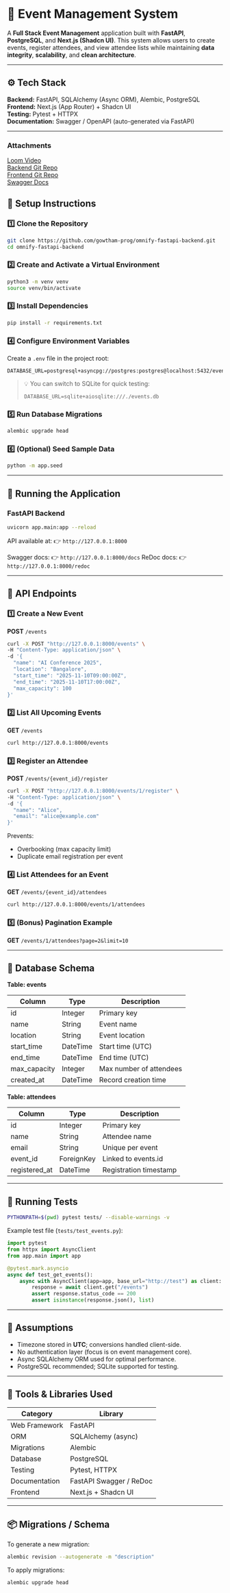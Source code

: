 # 🧪 Event Management System

A **Full Stack Event Management** application built with **FastAPI**, **PostgreSQL**, and **Next.js (Shadcn UI)**.
This system allows users to create events, register attendees, and view attendee lists while maintaining **data integrity**, **scalability**, and **clean architecture**.

---

## ⚙️ Tech Stack

**Backend:** FastAPI, SQLAlchemy (Async ORM), Alembic, PostgreSQL\
**Frontend:** Next.js (App Router) + Shadcn UI\
**Testing:** Pytest + HTTPX\
**Documentation:** Swagger / OpenAPI (auto-generated via FastAPI)

---
### Attachments
[Loom Video](https://www.loom.com/share/b0a819c239f448abaf9392b4d79485a0?sid=d5caac17-2a8e-48b0-bb64-2ab9d842f5f7) \
[Backend Git Repo](https://github.com/gowtham-prog/omnify-fastapi-backend.git)\
[Frontend Git Repo](https://github.com/gowtham-prog/omnify-next-frontend.git) \
[Swagger Docs](http://localhost:8000/docs)

## 🚀 Setup Instructions

### 1️⃣ Clone the Repository

```bash
git clone https://github.com/gowtham-prog/omnify-fastapi-backend.git
cd omnify-fastapi-backend
```

### 2️⃣ Create and Activate a Virtual Environment

```bash
python3 -m venv venv
source venv/bin/activate
```

### 3️⃣ Install Dependencies

```bash
pip install -r requirements.txt
```

### 4️⃣ Configure Environment Variables

Create a `.env` file in the project root:

```
DATABASE_URL=postgresql+asyncpg://postgres:postgres@localhost:5432/events
```

> 💡 You can switch to SQLite for quick testing:
>
> ```
> DATABASE_URL=sqlite+aiosqlite:///./events.db
> ```

### 5️⃣ Run Database Migrations

```bash
alembic upgrade head
```

### 6️⃣ (Optional) Seed Sample Data

```bash
python -m app.seed
```

---

## 🧭 Running the Application

### FastAPI Backend

```bash
uvicorn app.main:app --reload
```

API available at:
👉 `http://127.0.0.1:8000`

Swagger docs:
👉 `http://127.0.0.1:8000/docs`
ReDoc docs:
👉 `http://127.0.0.1:8000/redoc`

---

## 🧩 API Endpoints

### 1️⃣ Create a New Event

**POST** `/events`

```bash
curl -X POST "http://127.0.0.1:8000/events" \
-H "Content-Type: application/json" \
-d '{
  "name": "AI Conference 2025",
  "location": "Bangalore",
  "start_time": "2025-11-10T09:00:00Z",
  "end_time": "2025-11-10T17:00:00Z",
  "max_capacity": 100
}'
```

### 2️⃣ List All Upcoming Events

**GET** `/events`

```bash
curl http://127.0.0.1:8000/events
```

### 3️⃣ Register an Attendee

**POST** `/events/{event_id}/register`

```bash
curl -X POST "http://127.0.0.1:8000/events/1/register" \
-H "Content-Type: application/json" \
-d '{
  "name": "Alice",
  "email": "alice@example.com"
}'
```

Prevents:

* Overbooking (max capacity limit)
* Duplicate email registration per event

### 4️⃣ List Attendees for an Event

**GET** `/events/{event_id}/attendees`

```bash
curl http://127.0.0.1:8000/events/1/attendees
```

### 5️⃣ (Bonus) Pagination Example

**GET** `/events/1/attendees?page=2&limit=10`

---

## 🧱 Database Schema

**Table: events**

| Column       | Type     | Description             |
| ------------ | -------- | ----------------------- |
| id           | Integer  | Primary key             |
| name         | String   | Event name              |
| location     | String   | Event location          |
| start_time   | DateTime | Start time (UTC)        |
| end_time     | DateTime | End time (UTC)          |
| max_capacity | Integer  | Max number of attendees |
| created_at   | DateTime | Record creation time    |

**Table: attendees**

| Column        | Type       | Description            |
| ------------- | ---------- | ---------------------- |
| id            | Integer    | Primary key            |
| name          | String     | Attendee name          |
| email         | String     | Unique per event       |
| event_id      | ForeignKey | Linked to events.id    |
| registered_at | DateTime   | Registration timestamp |

---

## 🧪 Running Tests

```bash
PYTHONPATH=$(pwd) pytest tests/ --disable-warnings -v
```

Example test file (`tests/test_events.py`):

```python
import pytest
from httpx import AsyncClient
from app.main import app

@pytest.mark.asyncio
async def test_get_events():
    async with AsyncClient(app=app, base_url="http://test") as client:
        response = await client.get("/events")
        assert response.status_code == 200
        assert isinstance(response.json(), list)
```

---

## 📜 Assumptions

* Timezone stored in **UTC**; conversions handled client-side.
* No authentication layer (focus is on event management core).
* Async SQLAlchemy ORM used for optimal performance.
* PostgreSQL recommended; SQLite supported for testing.

---

## 🧰 Tools & Libraries Used

| Category      | Library                 |
| ------------- | ----------------------- |
| Web Framework | FastAPI                 |
| ORM           | SQLAlchemy (async)      |
| Migrations    | Alembic                 |
| Database      | PostgreSQL              |
| Testing       | Pytest, HTTPX           |
| Documentation | FastAPI Swagger / ReDoc |
| Frontend      | Next.js + Shadcn UI     |

---

## 📦 Migrations / Schema

To generate a new migration:

```bash
alembic revision --autogenerate -m "description"
```

To apply migrations:

```bash
alembic upgrade head
```


